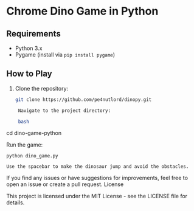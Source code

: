 # Chrome Dino Game in Python

## Requirements

- Python 3.x
- Pygame (install via `pip install pygame`)

## How to Play

1. Clone the repository:

   ```bash
   git clone https://github.com/pe4nutlord/dinopy.git

    Navigate to the project directory:

    bash

cd dino-game-python

Run the game:


    python dino_game.py

    Use the spacebar to make the dinosaur jump and avoid the obstacles.

If you find any issues or have suggestions for improvements, feel free to open an issue or create a pull request.
License

This project is licensed under the MIT License - see the LICENSE file for details.
